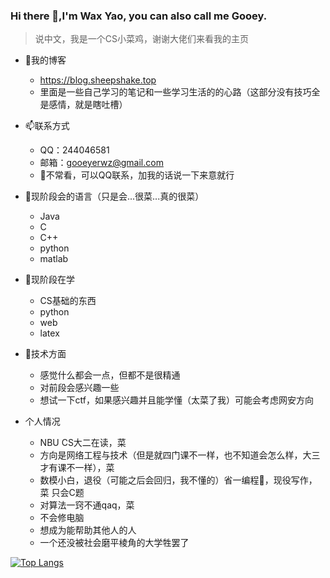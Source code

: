 ### Hi there 👋,I'm Wax Yao, you can also call me Gooey.
> 说中文，我是一个CS小菜鸡，谢谢大佬们来看我的主页

+ 🍃我的博客
  + https://blog.sheepshake.top
  + 里面是一些自己学习的笔记和一些学习生活的的心路（这部分没有技巧全是感情，就是瞎吐槽）

+ 📫联系方式
  + QQ：244046581
  + 邮箱：gooeyerwz@gmail.com
  + 📮不常看，可以QQ联系，加我的话说一下来意就行

+ 👀现阶段会的语言（只是会...很菜...真的很菜）
  + Java
  + C
  + C++
  + python
  + matlab

+ 🧸现阶段在学
  + CS基础的东西
  + python
  + web
  + latex

+ 🌟技术方面
  + 感觉什么都会一点，但都不是很精通
  + 对前段会感兴趣一些
  + 想试一下ctf，如果感兴趣并且能学懂（太菜了我）可能会考虑网安方向

+ 个人情况
  + NBU CS大二在读，菜
  + 方向是网络工程与技术（但是就四门课不一样，也不知道会怎么样，大三才有课不一样），菜
  + 数模小白，退役（可能之后会回归，我不懂的）省一编程👋，现役写作，菜 只会C题
  + 对算法一窍不通qaq，菜
  + 不会修电脑
  + 想成为能帮助其他人的人
  + 一个还没被社会磨平棱角的大学牲罢了


[![Top Langs](https://github-readme-stats.vercel.app/api/top-langs/?username=hstxmgzY)](https://github.com/anuraghazra/github-readme-stats)
